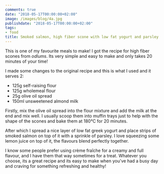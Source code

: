 ```yaml
---
comments: true
date: "2018-05-17T00:00:00+02:00"
image: /images/blog/4a.jpg
publishdate: "2018-05-17T00:00:00+02:00"
tags:
- food
title: Smoked salmon, high fiber scone with low fat yogurt and parsley
---
```


This is one of my favourite meals to make! I got the recipe for high fiber scones from *odlums*. Its very simple and easy to make and only takes 20 minutes of your time! 

I made some changes to the original recipe and this is what I used and it serves 2:

- 125g self-raising flour
- 125g wholemeal flour
- 25g olive oil spread
- 150ml unsweetened almond milk 

Firstly, mix the olive oil spread into the flour mixture and add the milk at the end and mix well. I usually scoop them into muffin trays just to help with the shape of the scones and bake them at 180°C for 20 minutes. 

After which I spread a nice layer of low fat greek yogurt and place strips of smoked salmon on top of it with a sprinkle of parsley. I love squeezing some lemon juice on top of it, the flavours blend perfectly together. 

I know some people prefer using crème fraîche for a creamy and full flavour, and I have them that way sometimes for a treat. Whatever you choose, its a great recipe and its easy to make when you've had a busy day and craving for something refreshing and healthy! 

